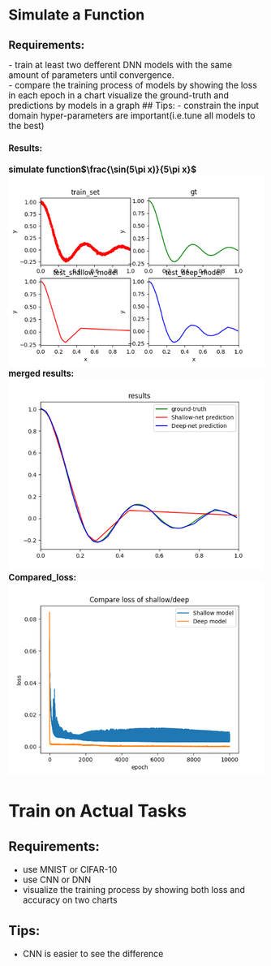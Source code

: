 # Simulate a Function 
## Requirements:
<big>
- train at least two defferent DNN models with the same amount of parameters until convergence.<br>
- compare the training process of models by showing the loss in each epoch in a chart
	visualize the ground-truth and predictions by models in a graph
## Tips:
- constrain the input domain
	hyper-parameters are important(i.e.tune all models to the best)<br>

#### Results:
**simulate function$\frac{\sin(5\pi x)}{5\pi x}$**
![](./results_noisy/result_1.png)
**merged results:**
![](./results_noisy/result_2.png)
**Compared_loss:**
![](./results_noisy/Compare_loss.png)


# Train on Actual Tasks
## Requirements:
- use MNIST or CIFAR-10
- use CNN or DNN
- visualize the training process by showing both loss and accuracy on two charts
## Tips:
- CNN is easier to see the difference           
